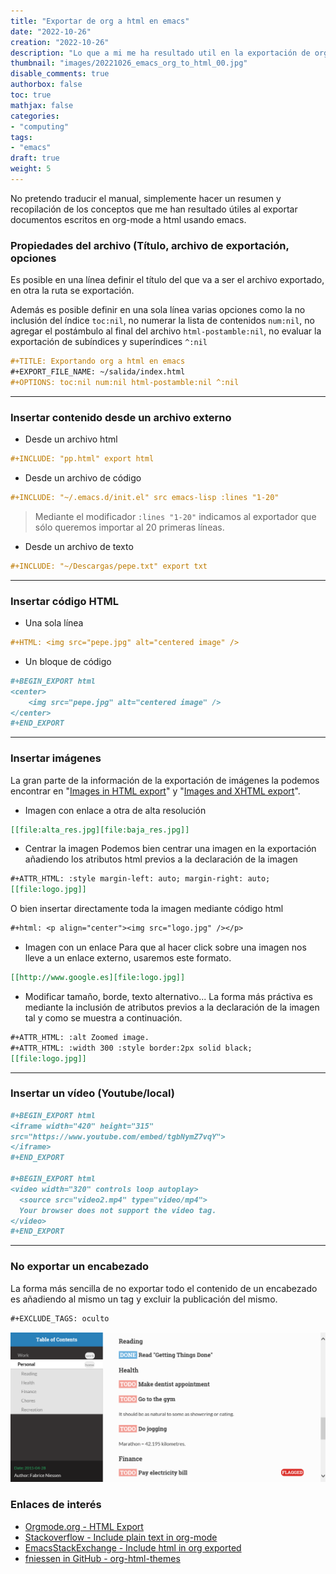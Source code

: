 ```yaml
---
title: "Exportar de org a html en emacs"
date: "2022-10-26"
creation: "2022-10-26"
description: "Lo que a mi me ha resultado util en la exportación de org a html usando emacs"
thumbnail: "images/20221026_emacs_org_to_html_00.jpg"
disable_comments: true
authorbox: false
toc: true
mathjax: false
categories:
- "computing"
tags:
- "emacs"
draft: true
weight: 5
---
```

No pretendo traducir el manual, simplemente hacer un resumen y recopilación de los conceptos que me han resultado útiles al exportar documentos escritos en org-mode a html usando emacs.
<!--more-->
### Propiedades del archivo (Título, archivo de exportación, opciones
Es posible en una línea definir el título del que va a ser el archivo exportado, en otra la ruta se exportación.

Además es posible definir en una sola línea varias opciones como la no inclusión del índice `toc:nil`, no numerar la lista de contenidos `num:nil`, no agregar el postámbulo al final del archivo `html-postamble:nil`, no evaluar la exportación de subíndices y superíndices `^:nil`

```org
#+TITLE: Exportando org a html en emacs
#+EXPORT_FILE_NAME: ~/salida/index.html
#+OPTIONS: toc:nil num:nil html-postamble:nil ^:nil
```
-----
### Insertar contenido desde un archivo externo
- Desde un archivo html
```org
#+INCLUDE: "pp.html" export html
```
- Desde un archivo de código
```org
#+INCLUDE: "~/.emacs.d/init.el" src emacs-lisp :lines "1-20"
```
> Mediante el modificador `:lines "1-20"` indicamos al exportador que sólo queremos importar al 20 primeras líneas.

- Desde un archivo de texto
```org
#+INCLUDE: "~/Descargas/pepe.txt" export txt
```
-----
### Insertar código HTML
- Una sola línea
```org
#+HTML: <img src="pepe.jpg" alt="centered image" />
```
- Un bloque de código
```org
#+BEGIN_EXPORT html
<center>
    <img src="pepe.jpg" alt="centered image" />
</center>
#+END_EXPORT
```
-----
### Insertar imágenes
La gran parte de la información de la exportación de imágenes la podemos encontrar en "[Images in HTML export]" y "[Images and XHTML export]".
- Imagen con enlace a otra de alta resolución
```org
[[file:alta_res.jpg][file:baja_res.jpg]]
```
- Centrar la imagen
Podemos bien centrar una imagen en la exportación añadiendo los atributos html previos a la declaración de la imagen
```org
#+ATTR_HTML: :style margin-left: auto; margin-right: auto;
[[file:logo.jpg]]
```
O bien insertar directamente toda la imagen mediante código html
```org
#+html: <p align="center"><img src="logo.jpg" /></p>
```
- Imagen con un enlace
Para que al hacer click sobre una imagen nos lleve a un enlace externo, usaremos este formato.
```org
[[http://www.google.es][file:logo.jpg]]
```
- Modificar tamaño, borde, texto alternativo...
La forma más práctiva es mediante la inclusión de atributos previos a la declaración de la imagen tal y como se muestra a continuación.
```org
#+ATTR_HTML: :alt Zoomed image.
#+ATTR_HTML: :width 300 :style border:2px solid black;
[[file:logo.jpg]]
```
-----
### Insertar un vídeo (Youtube/local)

```org
#+BEGIN_EXPORT html
<iframe width="420" height="315"
src="https://www.youtube.com/embed/tgbNymZ7vqY">
</iframe>
#+END_EXPORT

#+BEGIN_EXPORT html
<video width="320" controls loop autoplay>
  <source src="video2.mp4" type="video/mp4">
  Your browser does not support the video tag.
</video>
#+END_EXPORT
```
-----
### No exportar un encabezado
La forma más sencilla de no exportar todo el contenido de un encabezado es añadiendo al mismo un tag y excluir la publicación del mismo.

```org
#+EXCLUDE_TAGS: oculto
```

![image-01]

### Enlaces de interés
- [Orgmode.org - HTML Export](https://orgmode.org/manual/HTML-Export.html)
- [Stackoverflow - Include plain text in org-mode](https://stackoverflow.com/questions/9267144/how-to-include-plain-text-file-in-emacs-org-mode)
- [EmacsStackExchange - Include html in org exported](https://emacs.stackexchange.com/questions/10085/org-export-how-to-include-a-pregenerated-html-file-when-exporting-org-to-html)
- [fniessen in GitHub - org-html-themes](https://github.com/fniessen/org-html-themes)


[Images in HTML export]: https://orgmode.org/manual/Images-in-HTML-export.html#Images-in-HTML-export
[Images and XHTML export]: https://orgmode.org/worg/org-tutorials/images-and-xhtml-export.html

[image-01]: /images/20221026_emacs_org_to_html_01.jpg



